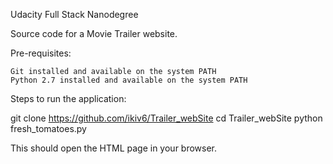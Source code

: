 
Udacity Full Stack Nanodegree

Source code for a Movie Trailer website.

Pre-requisites:

    Git installed and available on the system PATH
    Python 2.7 installed and available on the system PATH

Steps to run the application:

git clone https://github.com/ikiv6/Trailer_webSite
cd Trailer_webSite
python fresh_tomatoes.py

This should open the HTML page in your browser.
